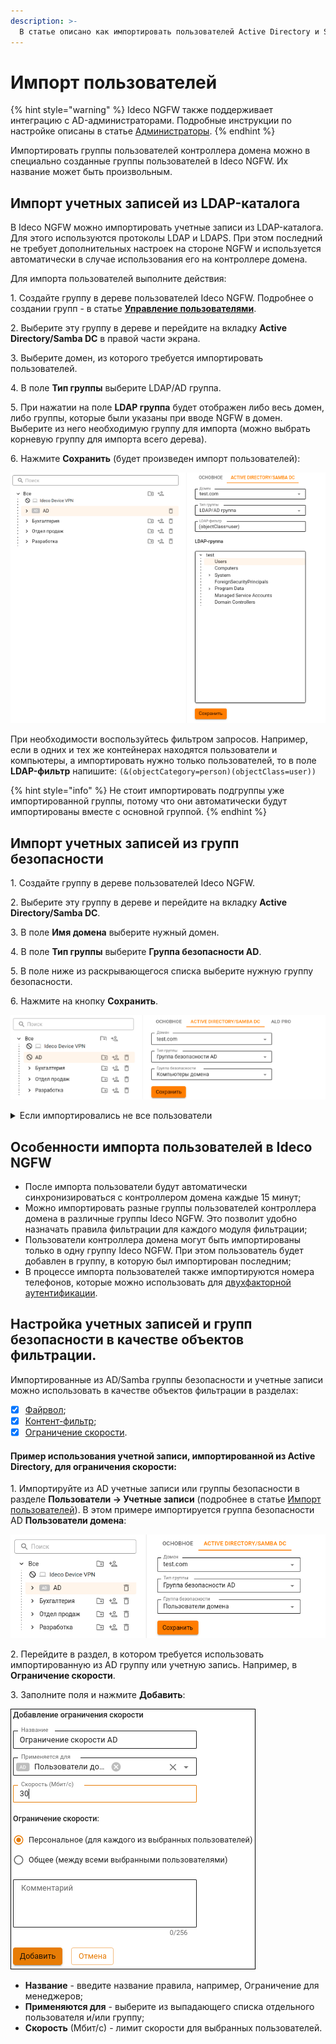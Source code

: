```yaml
---
description: >-
  В статье описано как импортировать пользователей Active Directory и Samba DC. 
---
```


# Импорт пользователей

{% hint style="warning" %}
Ideco NGFW также поддерживает интеграцию с AD-администраторами. Подробные инструкции по настройке описаны в статье [Администраторы](/settings/server-management/admins.md).
{% endhint %}

Импортировать группы пользователей контроллера домена можно в специально созданные группы пользователей в Ideco NGFW. Их название может быть произвольным.

## Импорт учетных записей из LDAP-каталога

В Ideco NGFW можно импортировать учетные записи из LDAP-каталога. Для этого используются протоколы LDAP и LDAPS. При этом последний не требует дополнительных настроек на стороне NGFW и используется автоматически в случае использования его на контроллере домена.

Для импорта пользователей выполните действия:

1\. Создайте группу в дереве пользователей Ideco NGFW. Подробнее о создании групп - в статье [**Управление пользователями**](/settings/users/user-tree/user-management.md#sozdanie-gruppy).

2\. Выберите эту группу в дереве и перейдите на вкладку **Active Directory/Samba DC** в правой части экрана.

3\. Выберите домен, из которого требуется импортировать пользователей.

4\. В поле **Тип группы** выберите LDAP/AD группа.

5\. При нажатии на поле **LDAP группа** будет отображен либо весь домен, либо группы, которые были указаны при вводе NGFW в домен. Выберите из него необходимую группу для импорта (можно выбрать корневую группу для импорта всего дерева).

6\. Нажмите **Сохранить** (будет произведен импорт пользователей):

![](/.gitbook/assets/tree16.png)

При необходимости воспользуйтесь фильтром запросов. Например, если в одних и тех же контейнерах находятся пользователи и компьютеры, а импортировать нужно только пользователей, то в поле **LDAP-фильтр** напишите: `(&(objectCategory=person)(objectClass=user))`

{% hint style="info" %}
Не стоит импортировать подгруппы уже импортированной группы, потому что они автоматически будут импортированы вместе с основной группой.
{% endhint %}

## Импорт учетных записей из групп безопасности

1\. Создайте группу в дереве пользователей Ideco NGFW.

2\. Выберите эту группу в дереве и перейдите на вкладку **Active Directory/Samba DC**.

3\. В поле **Имя домена** выберите нужный домен.

4\. В поле **Тип группы** выберите **Группа безопасности AD**.

5\. В поле ниже из раскрывающегося списка выберите нужную группу безопасности.

6\. Нажмите на кнопку **Сохранить**.

![](/.gitbook/assets/tree17.png)

<details>

<summary>Если импортировались не все пользователи</summary>

Если импортировались не все пользователи, то включите режим совместимости. **Важно**: включенный режим совместимости импортирует пользователей медленнее.

Примеры включения через терминал и браузер:

**Терминал**

1\. Авторизуйтесь командой:

```
curl -c /tmp/cookie -b /tmp/cookie -X POST https://адрес_сервера/web/auth/login -d '{"login": "логин", "password": "пароль", "rest_path": "/"}' -k
```

2\. Отправьте запрос на включение режима:

```
curl -c /tmp/cookie -b /tmp/cookie -X PUT https://адрес_сервера/ad_backend/security_group_import_settings -d '{"compatibility_mode": true}' -i -k -H 'Content-type: application/json'
```

**Браузер**

1\. Откройте веб-интерфейс Ideco NGFW и нажмите F12.

2\. Перейдите на вкладку **Сеть** и нажмите на любой запрос.

3\. В появившемся окне перейдите на вкладку **Новый запрос**.

4\. Отправьте запрос авторизации:

```
POST https://адрес_сервера/web/auth/login
```

Тело запроса:

```
{
    "login": "логин", "password": "пароль", "rest_path": "/"
}
```

<img src="/.gitbook/assets/user-import.png" alt="" data-size="original">

5\. Отправьте запрос на включение режима:

```
PUT /ad_backend/security_group_import_settings
```

Тело запроса:

```
{
  "compatibility_mode": true
}
```

<img src="/.gitbook/assets/user-import1.png" alt="" data-size="original">

Для выключения режима совместимости в теле запроса вместо `true` укажите `false`.

</details>

## Особенности импорта пользователей в Ideco NGFW

* После импорта пользователи будут автоматически синхронизироваться с контроллером домена каждые 15 минут;
* Можно импортировать разные группы пользователей контроллера домена в различные группы Ideco NGFW. Это позволит удобно назначать правила фильтрации для каждого модуля фильтрации;
* Пользователи контроллера домена могут быть импортированы только в одну группу Ideco NGFW. При этом пользователь будет добавлен в группу, в которую был импортирован последним;
* В процессе импорта пользователей также импортируются номера телефонов, которые можно использовать для [двухфакторной аутентификации](/settings/users/two-factor-authentication.md).

## Настройка учетных записей и групп безопасности в качестве объектов фильтрации.

Импортированные из AD/Samba группы безопасности и учетные записи можно использовать в качестве объектов фильтрации в разделах:

* [X] [Файрвол](/settings/access-rules/firewall.md);
* [X] [Контент-фильтр](/settings/access-rules/content-filter/);
* [X] [Ограничение скорости](/settings/access-rules/shaper.md).

#### Пример использования учетной записи, импортированной из Active Directory, для ограничения скорости:

1\. Импортируйте из AD учетные записи или группы безопасности в разделе **Пользователи -> Учетные записи** (подробнее в статье [Импорт пользователей](user-import.md)). В этом примере импортируется группа безопасности AD **Пользователи домена**:

![](/.gitbook/assets/tree18.png)

2\. Перейдите в раздел, в котором требуется использовать импортированную из AD группу или учетную запись. Например, в **Ограничение скорости**.

3\. Заполните поля и нажмите **Добавить**:

![](/.gitbook/assets/ad-shaper.png)

* **Название** - введите название правила, например, Ограничение для менеджеров;
* **Применяются для** - выберите из выпадающего списка отдельного пользователя и/или группу;
* **Cкорость** (Мбит/с) - лимит скорости для выбранных пользователей.